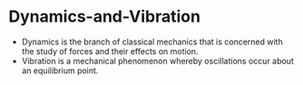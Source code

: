 # Dynamics-and-Vibration
- Dynamics is the branch of classical mechanics that is concerned with the study of forces and their effects on motion.
- Vibration is a mechanical phenomenon whereby oscillations occur about an equilibrium point.
